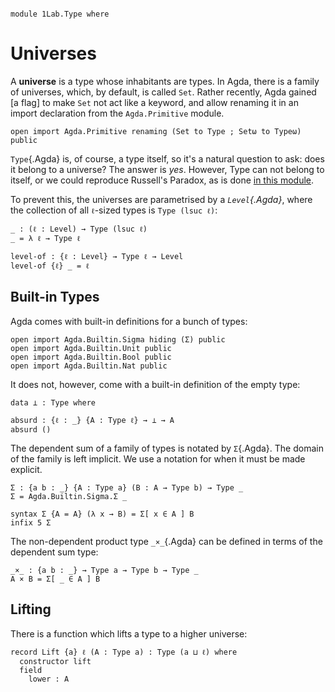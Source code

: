 ```

module 1Lab.Type where
```

# Universes

A **universe** is a type whose inhabitants are types. In Agda, there is
a family of universes, which, by default, is called `Set`. Rather
recently, Agda gained [a flag] to make `Set` not act like a keyword, and
allow renaming it in an import declaration from the `Agda.Primitive`
module.


```
open import Agda.Primitive renaming (Set to Type ; Setω to Typeω) public
```

`Type`{.Agda} is, of course, a type itself, so it's a natural question
to ask: does it belong to a universe? The answer is _yes_. However, Type
can not belong to itself, or we could reproduce Russell's Paradox, as is
done [in this module].

[in this module]: agda://1Lab.Counterexamples.Russell

To prevent this, the universes are parametrised by a _`Level`{.Agda}_,
where the collection of all `ℓ`-sized types is `Type (lsuc ℓ)`:

```
_ : (ℓ : Level) → Type (lsuc ℓ)
_ = λ ℓ → Type ℓ

level-of : {ℓ : Level} → Type ℓ → Level
level-of {ℓ} _ = ℓ
```

## Built-in Types

Agda comes with built-in definitions for a bunch of types:

```
open import Agda.Builtin.Sigma hiding (Σ) public
open import Agda.Builtin.Unit public
open import Agda.Builtin.Bool public
open import Agda.Builtin.Nat public
```

It does not, however, come with a built-in definition of the empty type:

```
data ⊥ : Type where

absurd : {ℓ : _} {A : Type ℓ} → ⊥ → A
absurd ()
```

The dependent sum of a family of types is notated by `Σ`{.Agda}. The
domain of the family is left implicit. We use a notation for when it
must be made explicit.

```
Σ : {a b : _} {A : Type a} (B : A → Type b) → Type _
Σ = Agda.Builtin.Sigma.Σ _

syntax Σ {A = A} (λ x → B) = Σ[ x ∈ A ] B
infix 5 Σ
```

The non-dependent product type `_×_`{.Agda} can be defined in terms of
the dependent sum type:

```
_×_ : {a b : _} → Type a → Type b → Type _
A × B = Σ[ _ ∈ A ] B
```

## Lifting

There is a function which lifts a type to a higher universe:

```
record Lift {a} ℓ (A : Type a) : Type (a ⊔ ℓ) where
  constructor lift
  field
    lower : A
```
